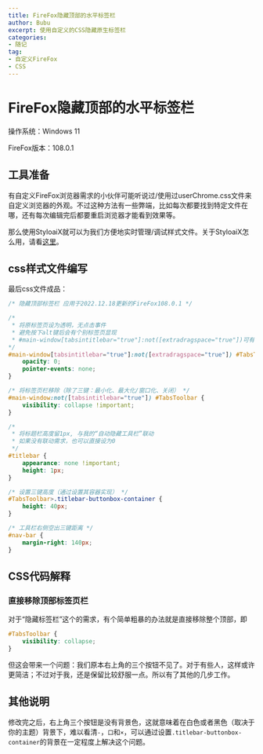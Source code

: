 ```yaml
---
title: FireFox隐藏顶部的水平标签栏
author: Bubu
excerpt: 使用自定义的CSS隐藏原生标签栏
categories: 
- 随记
tag: 
- 自定义FireFox
- CSS
---
```


# FireFox隐藏顶部的水平标签栏

操作系统：Windows 11

FireFox版本：108.0.1

## 工具准备

有自定义FireFox浏览器需求的小伙伴可能听说过/使用过userChrome.css文件来自定义浏览器的外观。不过这种方法有一些弊端，比如每次都要找到特定文件在哪，还有每次编辑完后都要重启浏览器才能看到效果等。

那么使用StyloaiX就可以为我们方便地实时管理/调试样式文件。关于StyloaiX怎么用，请看[这里](https://icloudnative.io/posts/customize-firefox/#自定义用户脚本)。

## css样式文件编写

最后css文件成品：

```css
/* 隐藏顶部标签栏 应用于2022.12.18更新的FireFox108.0.1 */

/* 
 * 将原标签页设为透明，无点击事件
 * 避免按下alt键后会有个别标签页显现
 * #main-window[tabsintitlebar="true"]:not([extradragspace="true"])可有可无
*/
#main-window[tabsintitlebar="true"]:not([extradragspace="true"]) #TabsToolbar>.toolbar-items {
    opacity: 0;
    pointer-events: none;
}

/* 将标签页栏移除（除了三键：最小化、最大化/窗口化、关闭） */
#main-window:not([tabsintitlebar="true"]) #TabsToolbar {
    visibility: collapse !important;
}

/* 
 * 将标题栏高度留1px, 与我的“自动隐藏工具栏”联动
 * 如果没有联动需求，也可以直接设为0
 */
#titlebar {
    appearance: none !important;
    height: 1px;
}

/* 设置三键高度（通过设置其容器实现） */
#TabsToolbar>.titlebar-buttonbox-container {
    height: 40px;
}

/* 工具栏右侧空出三键距离 */
#nav-bar {
    margin-right: 140px;
}
```

## CSS代码解释

### 直接移除顶部标签页栏

对于“隐藏标签栏”这个的需求，有个简单粗暴的办法就是直接移除整个顶部，即

```css
#TabsToolbar {
    visibility: collapse;
}
```

但这会带来一个问题：我们原本右上角的三个按钮不见了。对于有些人，这样或许更简洁；不过对于我，还是保留比较舒服一点。所以有了其他的几步工作。

## 其他说明

修改完之后，右上角三个按钮是没有背景色，这就意味着在白色或者黑色（取决于你的主题）背景下，难以看清`-`，`口`和`×`，可以通过设置`.titlebar-buttonbox-container`的背景在一定程度上解决这个问题。

